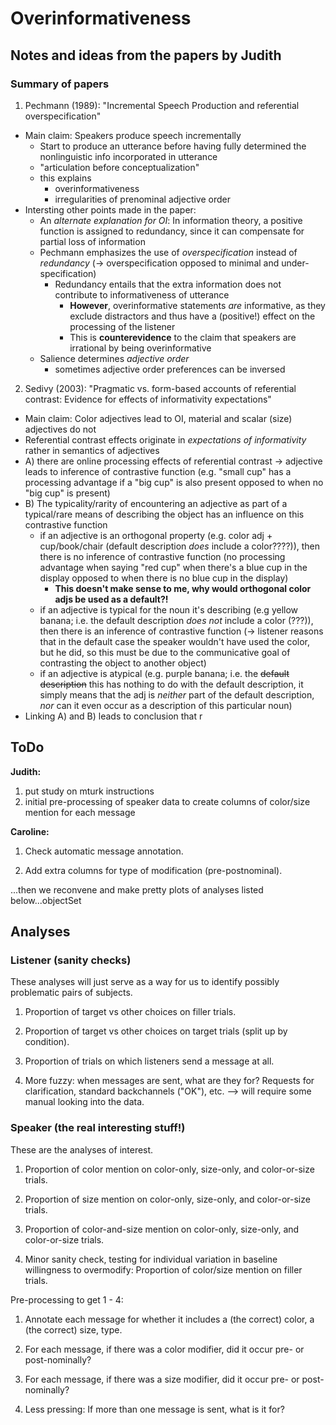 # Overinformativeness
## Notes and ideas from the papers by Judith

### Summary of papers

1. Pechmann (1989): "Incremental Speech Production and referential overspecification"

  - Main claim: Speakers produce speech incrementally
    - Start to produce an utterance before having fully determined the nonlinguistic info incorporated in utterance
    - "articulation before conceptualization"
    - this explains 
      - overinformativeness
      - irregularities of prenominal adjective order
  - Intersting other points made in the paper:
    - An *alternate explanation for OI*: In information theory, a positive function is assigned to redundancy, since it can compensate for partial loss of information
    - Pechmann emphasizes the use of *overspecification* instead of *redundancy* (-> overspecification opposed to minimal and under- specification)
      - Redundancy entails that the extra information does not contribute to informativeness of utterance
        - **However**, overinformative statements *are* informative, as they exclude distractors and thus have a (positive!) effect on the processing of the listener
        - This is **counterevidence** to the claim that speakers are irrational by being overinformative
    - Salience determines *adjective order*
      - sometimes adjective order preferences can be inversed

2. Sedivy (2003): "Pragmatic vs. form-based accounts of referential contrast: Evidence for effects of informativity expectations"

  - Main claim: Color adjectives lead to OI, material and scalar (size) adjectives do not
  - Referential contrast effects originate in *expectations of informativity* rather in semantics of adjectives
   - A) there are online processing effects of referential contrast -> adjective leads to inference of contrastive function (e.g. "small cup" has a processing advantage if a "big cup" is also present opposed to when no "big cup" is present)
   - B) The typicality/rarity of encountering an adjective as part of a typical/rare means of describing the object has an influence on this contrastive function
     - if an adjective is an orthogonal property (e.g. color adj + cup/book/chair (default description *does* include a color????)), then there is no inference of contrastive function (no processing advantage when saying "red cup" when there's a blue cup in the display opposed to when there is no blue cup in the display)
       - **This doesn't make sense to me, why would orthogonal color adjs be used as a default?!**
     - if an adjective is typical for the noun it's describing (e.g yellow banana; i.e. the default description *does not* include a color (???)), then there is an inference of contrastive function (-> listener reasons that in the default case the speaker wouldn't have used the color, but he did, so this must be due to the communicative goal of contrasting the object to another object)
     - if an adjective is atypical (e.g. purple banana; i.e. the ~~default description~~ this has nothing to do with the default description, it simply means that the adj is *neither* part of the default description, *nor* can it even occur as a description of this particular noun)
   - Linking A) and B) leads to conclusion that r

## ToDo

**Judith:** 

1. put study on mturk
instructions
2. initial pre-processing of speaker data to create columns of color/size mention for each message

**Caroline:**

1. Check automatic message annotation.

2. Add extra columns for type of modification (pre-postnominal).

...then we reconvene and make pretty plots of analyses listed below...objectSet

## Analyses

### Listener (sanity checks)

These analyses will just serve as a way for us to identify possibly problematic pairs of subjects.

1. Proportion of target vs other choices on filler trials.

2. Proportion of target vs other choices on target trials (split up by condition).

3. Proportion of trials on which listeners send a message at all. 

4. More fuzzy: when messages are sent, what are they for? Requests for clarification, standard backchannels ("OK"), etc. --> will require some manual looking into the data.


### Speaker (the real interesting stuff!)

These are the analyses of interest.

1. Proportion of color mention on color-only, size-only, and color-or-size trials.

2. Proportion of size mention on color-only, size-only, and color-or-size trials.

3. Proportion of color-and-size mention on color-only, size-only, and color-or-size trials.

4. Minor sanity check, testing for individual variation in baseline willingness to overmodify: Proportion of color/size mention on filler trials.

Pre-processing to get 1 - 4:

1. Annotate each message for whether it includes a (the correct) color, a (the correct) size, type.

2. For each message, if there was a color modifier, did it occur pre- or post-nominally?

3. For each message, if there was a size modifier, did it occur pre- or post-nominally?

4. Less pressing: If more than one message is sent, what is it for?
